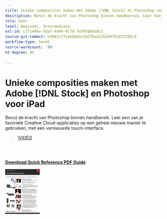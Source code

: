 ```yaml
---
title: Unieke composities maken met Adobe [!DNL Stock] en Photoshop voor iPad
description: Benut de kracht van Photoshop binnen handbereik. Leer hoe je een van je favoriete Creative Cloud-applicaties op een geheel nieuwe manier gebruikt, met een vernieuwde, aanraakgebaseerde interface
role: User
level: Beginner, Intermediate
exl-id: c2f1440a-5da7-4e04-9c7d-fe595d45a8c2
source-git-commit: e3982cf31ebb0dac5927baa1352447b3222785c9
workflow-type: tm+mt
source-wordcount: '90'
ht-degree: 0%

---
```


# Unieke composities maken met Adobe [!DNL Stock] en Photoshop voor iPad

Benut de kracht van Photoshop binnen handbereik. Leer een van je favoriete Creative Cloud-applicaties op een geheel nieuwe manier te gebruiken, met een vernieuwde touch-interface.

>[!VIDEO](https://video.tv.adobe.com/v/331004?hidetitle=true)

<br> 

[**Download Quick Reference PDF Guide**](../quick-reference/GettoknowPhotoshopontheiPad.pdf)

[![Afbeelding van eerste pagina van snelle naslaggids](assets/GettoknowPhotoshopontheiPadPage1.png)](../quick-reference/GettoknowPhotoshopontheiPad.pdf)
